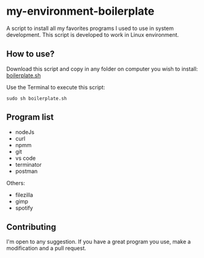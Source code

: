 # my-environment-boilerplate
A script to install all my favorites programs I used to use in system development.
This script is developed to work in Linux environment.

## How to use?
Download this script and copy in any folder on computer you wish to install:
[boilerplate.sh](./boilerplate.sh)

Use the Terminal to execute this script:

```sudo sh boilerplate.sh```

## Program list
- nodeJs
- curl
- npmm
- git
- vs code
- terminator
- postman

Others:

- filezilla
- gimp
- spotify

## Contributing
I'm open to any suggestion. If you have a great program you use, make a modification and a pull request. 
